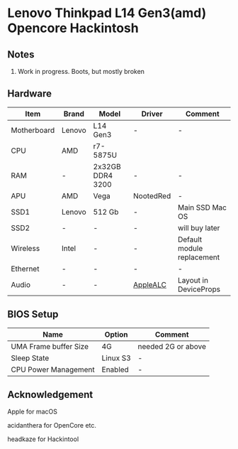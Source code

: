 # Lenovo Thinkpad L14 Gen3(amd) Opencore Hackintosh

## Notes
1. Work in progress. Boots, but mostly broken

## Hardware
| Item | Brand | Model | Driver | Comment |
|-----|-----|-----|-----|-----|
| Motherboard | Lenovo | L14 Gen3 | - | - |
| CPU | AMD | r7-5875U | | |
| RAM | - | 2x32GB DDR4 3200 | - | - |
| APU | AMD | Vega | NootedRed | - |
| SSD1 | Lenovo | 512 Gb | - | Main SSD Mac OS |
| SSD2 | - | - | - | will buy later |
| Wireless | Intel | - | - | Default module replacement |
| Ethernet | - | - | - | - |
| Audio | - | - | [AppleALC](https://github.com/acidanthera/AppleALC) | Layout in DeviceProps |


## BIOS Setup
| Name | Option | Comment |
| --- | --- | --- |
| UMA Frame buffer Size | 4G | needed 2G or above |
| Sleep State | Linux S3 | - |
| CPU Power Management | Enabled | - |

## Acknowledgement
Apple for macOS

acidanthera for OpenCore etc.

headkaze for Hackintool
